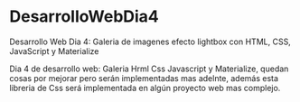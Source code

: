 # DesarrolloWebDia4
Desarrollo Web Dia 4: Galeria de imagenes efecto lightbox con HTML, CSS, JavaScript y Materialize

Dia 4 de desarrollo web: Galeria Hrml Css Javascript y Materialize, quedan cosas por mejorar pero serán 
implementadas mas adelnte, además esta libreria de Css será implementada en algún proyecto web mas complejo.
